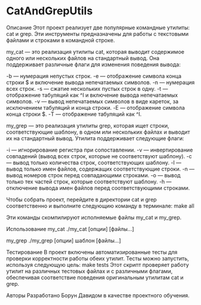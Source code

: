 # CatAndGrepUtils

Описание
Этот проект реализует две популярные командные утилиты: cat и grep. Эти инструменты предназначены для работы с текстовыми файлами и строками в командной строке.

my_cat — это реализация утилиты cat, которая выводит содержимое одного или нескольких файлов на стандартный вывод. Она поддерживает различные флаги для изменения поведения вывода:

-b — нумерация непустых строк.
-e — отображение символа конца строки $ и включение вывода непечатаемых символов.
-n — нумерация всех строк.
-s — сжатие нескольких пустых строк в одну.
-t — отображение табуляций как ^I и включение вывода непечатаемых символов.
-v — вывод непечатаемых символов в виде кареток, за исключением табуляций и конца строки.
-E — отображение символа конца строки $.
-T — отображение табуляций как ^I.

my_grep — это реализация утилиты grep, которая ищет строки, соответствующие шаблону, в одном или нескольких файлах и выводит их на стандартный вывод. Утилита поддерживает следующие флаги:

-i — игнорирование регистра при сопоставлении.
-v — инвертирование совпадений (вывод всех строк, которые не соответствуют шаблону).
-c — вывод только количества строк, соответствующих шаблону.
-l — вывод только имен файлов, содержащих соответствующие строки.
-n — вывод номеров строк перед совпадающими строками.
-o — вывод только тех частей строк, которые соответствуют шаблону.
-h — отключение вывода имен файлов перед соответствующими строками.

Чтобы собрать проект, перейдите в директории cat и grep соответственно и выполните следующию команду в терминале:
 make all

Эти команды скомпилируют исполняемые файлы my_cat и my_grep.

Использование
my_cat
    ./my_cat [опции] [файлы...]

my_grep
    ./my_grep [опции] шаблон [файлы...]

Тестирование
В проект включены автоматизированные тесты для проверки корректности работы обеих утилит. Тесты можно запустить, используя следующую цель:
    make tests
Этот скрипт проверяет работу утилит на различных тестовых файлах и с различными флагами, обеспечивая соответствие поведения оригинальным утилитам cat и grep.
    
Авторы
Разработано Борун Давидом в качестве проектного обучения.